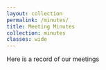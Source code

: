 ```yaml
---
layout: collection
permalink: /minutes/
title: Meeting Minutes
collection: minutes
classes: wide
---
```


Here is a record of our meetings
